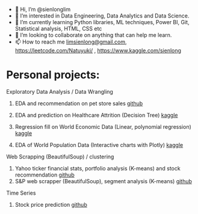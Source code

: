 - 👋 Hi, I’m @sienlonglim
- 👀 I’m interested in Data Engineering, Data Analytics and Data Science.
- 🌱 I’m currently learning Python libraries, ML techniques, Power BI, Git, Statistical analysis, HTML, CSS etc
- 💞️ I’m looking to collaborate on anything that can help me learn.
- 📫 How to reach me limsienlong@gmail.com, https://leetcode.com/Natuyuki/ , https://www.kaggle.com/sienlong

# Personal projects:
Exploratory Data Analysis / Data Wrangling
1. EDA and recommendation on pet store sales <a href="https://github.com/sienlonglim/eda_data_cleaning/tree/main/pet_sales">github</a>
2. EDA and prediction on Healthcare Attrition (Decision Tree) 
<a href="https://www.kaggle.com/code/sienlong/eda-predictive-analysis-on-healthcare-attrition">kaggle</a>

3. Regression fill on World Economic Data (Linear, polynomial regression)
<a href="https://www.kaggle.com/code/sienlong/world-economic-data-polynomial-regression">kaggle</a>

5. EDA of World Population Data (Interactive charts with Plotly)
<a href="https://www.kaggle.com/code/sienlong/plotly-eda-of-world-population-w-choropleths">kaggle</a>
   

Web Scrapping (BeautifulSoup) / clustering
1. Yahoo ticker financial stats,  portfolio analysis (K-means) and stock recommendation <a href="https://github.com/sienlonglim/yahoo_ticker_stats_scrapper_kmeans_analysis">github</a>
2. S&P web scrapper (BeautifulSoup), segment analysis (K-means) <a href="https://github.com/sienlonglim/s-p_web_scrapper_segment_analysis_k-means">github</a>

Time Series
1. Stock price prediction <a href="https://github.com/sienlonglim/stock_price_prediction">github</a>

<!---
Natuyuki-SL/Natuyuki-SL is a ✨ special ✨ repository because its `README.md` (this file) appears on your GitHub profile.
You can click the Preview link to take a look at your changes.
--->
